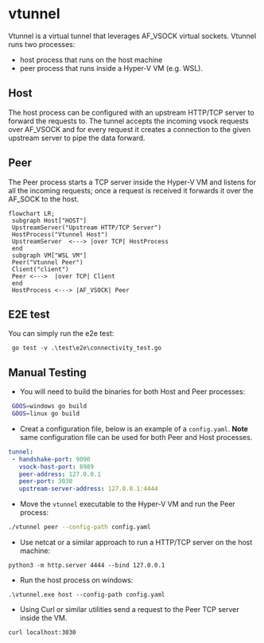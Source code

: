 # vtunnel

Vtunnel is a virtual tunnel that leverages AF_VSOCK virtual sockets. Vtunnel runs two processes:
 - host process that runs on the host machine
 - peer process that runs inside a Hyper-V VM (e.g. WSL).

## Host

The host process can be configured with an upstream HTTP/TCP server to forward the requests to. The tunnel accepts the incoming vsock requests over AF_VSOCK and for every request it creates a connection to the given upstream server to pipe the data forward.

## Peer

The Peer process starts a TCP server inside the Hyper-V VM and listens for all the incoming requests; once a request is received it forwards it over the AF_SOCK to the host.

```mermaid
flowchart LR;
 subgraph Host["HOST"]
 UpstreamServer("Upstream HTTP/TCP Server")
 HostProcess("Vtunnel Host")
 UpstreamServer  <---> |over TCP| HostProcess
 end
 subgraph VM["WSL VM"]
 Peer("Vtunnel Peer")
 Client("client")
 Peer <--->  |over TCP| Client
 end
 HostProcess <---> |AF_VSOCK| Peer
```
## E2E test

You can simply run the e2e test:
```pwsh
 go test -v .\test\e2e\connectivity_test.go
```

## Manual Testing

 - You will need to build the binaries for both Host and Peer processes:
```bash
 GOOS=windows go build
 GOOS=linux go build
```
- Creat a configuration file, below is an example of a `config.yaml`.
 **Note** same configuration file can be used for both Peer and Host processes.
 ```yaml
 tunnel:
  - handshake-port: 9090
    vsock-host-port: 8989
    peer-address: 127.0.0.1
    peer-port: 3030
    upstream-server-address: 127.0.0.1:4444
 ```
 - Move the `vtunnel` executable to the Hyper-V VM and run the Peer process:
 ```bash
 ./vtunnel peer --config-path config.yaml
 ```
 - Use netcat or a similar approach to run a HTTP/TCP server on the host machine:
 ```pwsh
 python3 -m http.server 4444 --bind 127.0.0.1
 ```
 - Run the host process on windows:
 ```pwsh
 .\vtunnel.exe host --config-path config.yaml
 ```
 - Using Curl or similar utilities send a request to the Peer TCP server inside the VM.
 ```bash
 curl localhost:3030
 ```
